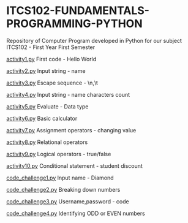# ITCS102-FUNDAMENTALS-PROGRAMMING-PYTHON
Repository of Computer Program developed in Python for our subject ITCS102 - First Year First Semester

[activity1.py](https://github.com/clarkjemsonfelices/ITCS102-FUNDAMENTALS-PROGRAMMING-PYTHON/blob/main/activity1.py )
First code - Hello World

[activity2.py](https://github.com/clarkjemsonfelices/ITCS102-FUNDAMENTALS-PROGRAMMING-PYTHON/blob/main/activity2.py)
Input string - name

[activity3.py](https://github.com/clarkjemsonfelices/ITCS102-FUNDAMENTALS-PROGRAMMING-PYTHON/blob/main/activity3.py)
Escape sequence - \n,\t

[activity4.py](https://github.com/clarkjemsonfelices/ITCS102-FUNDAMENTALS-PROGRAMMING-PYTHON/blob/main/activity4.py)
Input string - name characters count

[activity5.py](https://github.com/clarkjemsonfelices/ITCS102-FUNDAMENTALS-PROGRAMMING-PYTHON/blob/main/activity5.py)
Evaluate - Data type

[activity6.py](https://github.com/clarkjemsonfelices/ITCS102-FUNDAMENTALS-PROGRAMMING-PYTHON/blob/main/activity6.py)
Basic calculator

[activity7.py](https://github.com/clarkjemsonfelices/ITCS102-FUNDAMENTALS-PROGRAMMING-PYTHON/blob/main/activity7.py)
Assignment operators - changing value

[activity8.py](https://github.com/clarkjemsonfelices/ITCS102-FUNDAMENTALS-PROGRAMMING-PYTHON/blob/main/activity8.py)
Relational operators

[activity9.py](https://github.com/clarkjemsonfelices/ITCS102-FUNDAMENTALS-PROGRAMMING-PYTHON/blob/main/activity9.py)
Logical operators - true/false

[activity10.py](https://github.com/clarkjemsonfelices/ITCS102-FUNDAMENTALS-PROGRAMMING-PYTHON/blob/main/activity10.py)
Conditional statement - student discount

[code_challenge1.py](https://github.com/clarkjemsonfelices/ITCS102-FUNDAMENTALS-PROGRAMMING-PYTHON/blob/main/code_challenge1.py)
Input name - Diamond

[code_challenge2.py](https://github.com/clarkjemsonfelices/ITCS102-FUNDAMENTALS-PROGRAMMING-PYTHON/blob/main/code_challenge2.py)
Breaking down numbers

[code_challenge3.py](https://github.com/clarkjemsonfelices/ITCS102-FUNDAMENTALS-PROGRAMMING-PYTHON/blob/main/code_challenge3.py)
Username,password - code

[code_challenge4.py](https://github.com/clarkjemsonfelices/ITCS102-FUNDAMENTALS-PROGRAMMING-PYTHON/blob/main/code_challenge4.py)
Identifying ODD or EVEN numbers
